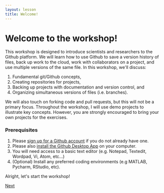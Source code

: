 ```yaml
---
layout: lesson
title: Welcome!
---
```


# Welcome to the workshop!

This workshop is designed to introduce scientists and researchers to the Github platform. We will learn how to use Github to save a version history of files, back up work to the cloud, work with collaborators on a project, and use multiple versions of the same file. In this workshop, we'll discuss:

1. Fundamental git/Github concepts,
2. Creating repositories for projects,
3. Backing up projects with documentation and version control, and
4. Organizing simultaneous versions of files (i.e. branches).

We will also touch on forking code and pull requests, but this will not be a primary focus. Throughout the workshop, I will use demo projects to illustrate key concepts. However, you are strongly encouraged to bring your own projects for the exercises.

### Prerequisites

1. Please [sign up for a Github account](https://github.com) if you do not already have one.
2. Please also [install the Github Desktop App](https://desktop.github.com/) on your computer.
3. You will need access to a basic text editor (e.g. Notepad, Textedit, Wordpad, Vi, Atom, etc...)
4. (Optional) Install any preferred coding environments (e.g MATLAB, Pycharm, RStudio, etc).

Alright, let's start the workshop!

[Next](motivation)
